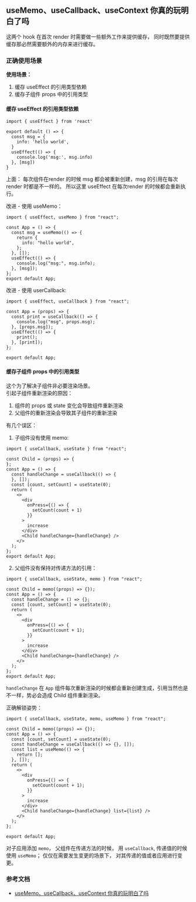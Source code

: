 ## useMemo、useCallback、useContext 你真的玩明白了吗

这两个 hook 在首次 render 时需要做一些额外工作来提供缓存， 同时既然要提供缓存那必然需要额外的内存来进行缓存。

### 正确使用场景

**使用场景：**

1. 缓存 useEffect 的引用类型依赖
2. 缓存子组件 props 中的引用类型

#### 缓存 useEffect 的引用类型依赖

```tsx
import { useEffect } from 'react'

export default () => {
  const msg = {
    info: 'hello world',
  }
  useEffect(() => {
    console.log('msg:', msg.info)
  }, [msg])
}
```

上面： 每次组件在render 的时候 msg 都会被重新创建，msg 的引用在每次 render 时都是不一样的。 所以这里 useEffect 在每次render 的时候都会重新执行。

改进 - 使用 useMemo：

```tsx
import { useEffect, useMemo } from "react";

const App = () => {
  const msg = useMemo(() => {
    return {
      info: "hello world",
    };
  }, []);
  useEffect(() => {
    console.log("msg:", msg.info);
  }, [msg]);
};
export default App;
```

改进 - 使用 userCallback:

```tsx
import { useEffect, useCallback } from "react";

const App = (props) => {
  const print = useCallback(() => {
    console.log("msg", props.msg);
  }, [props.msg]);
  useEffect(() => {
    print();
  }, [print]);
};

export default App;
```

#### 缓存子组件 props 中的引用类型

这个为了解决子组件非必要渲染场景。                
引起子组件重新渲染的原因：

1. 组件的 props 或 state 变化会导致组件重新渲染
2. 父组件的重新渲染会导致其子组件的重新渲染

有几个误区：

1. 子组件没有使用 memo:

```tsx
import { useCallback, useState } from "react";

const Child = (props) => {
};
const App = () => {
  const handleChange = useCallback(() => {
  }, []);
  const [count, setCount] = useState(0);
  return (
    <>
      <div
        onPress={() => {
          setCount(count + 1)
        }}
      >
        increase
      </div>
      <Child handleChange={handleChange} />
    </>
  );
};
export default App;
```

2. 父组件没有保持对传递方法的引用：
```tsx
import { useCallback, useState, memo } from "react";

const Child = memo((props) => {});
const App = () => {
  const handleChange = () => {};
  const [count, setCount] = useState(0);
  return (
    <>
      <div
        onPress={() => {
          setCount(count + 1);
        }}
      >
        increase
      </div>
      <Child handleChange={handleChange} />
    </>
  );
};
export default App;
```
`handleChange` 在 `App` 组件每次重新渲染的时候都会重新创建生成，引用当然也是不一样，势必会造成 Child 组件重新渲染。


正确解锁姿势：
```tsx
import { useCallback, useState, memo, useMemo } from "react";

const Child = memo((props) => {});
const App = () => {
  const [count, setCount] = useState(0);
  const handleChange = useCallback(() => {}, []);
  const list = useMemo(() => {
    return [];
  }, []);
  return (
    <>
      <div
        onPress={() => {
          setCount(count + 1);
        }}
      >
        increase
      </div>
      <Child handleChange={handleChange} list={list} />
    </>
  );
};

export default App;
```
对子应用添加 `memo`， 父组件在传递方法的时候， 用 `useCallback`, 传递值的时候使用 `useMemo`；
仅仅在需要发生变更的场景下， 对其传递的值或者应用进行变更。





### 参考文档

- [useMemo、useCallback、useContext 你真的玩明白了吗](https://juejin.cn/post/7146107198215553055)


